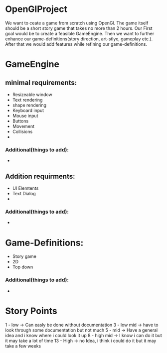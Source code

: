# OpenGlProject
We want to ceate a game from scratch using OpenGl. The game itself should be a short story game that takes no more than 2 hours.
Our First goal would be to create a feasible GameEngine. Then we want to further enhance our game-definitions(story direction, art-stlye, gameplay etc.).
After that we would add features while refining our game-definitions.

# GameEngine
## minimal requirements:
  - Resizeable window
  - Text rendering
  - shape rendering
  - Keyboard input
  - Mouse input
  - Buttons
  - Movement
  - Collisions
  - 
### Additional(things to add):
  -
  
## Addition requirments:
  - UI Elemtents
  - Text Dialog
  - 
### Additional(things to add):
  -

# Game-Definitions:
  - Story game
  - 2D
  - Top down
### Additional(things to add):
  -

# Story Points
 1 - low -> Can easly be done without documentation
 3 - low mid -> have to look through some documentation but not much
 5 - mid -> Have a general idea and i know where i could look it up
 8 - high mid -> I know i can do it but it may take a lot of time
 13 - High -> no Idea, i think i could do it but it may take a few weeks

